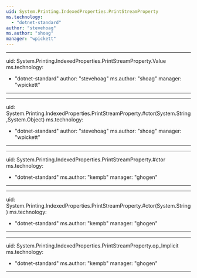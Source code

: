 ```yaml
---
uid: System.Printing.IndexedProperties.PrintStreamProperty
ms.technology: 
  - "dotnet-standard"
author: "stevehoag"
ms.author: "shoag"
manager: "wpickett"
---
```


---
uid: System.Printing.IndexedProperties.PrintStreamProperty.Value
ms.technology: 
  - "dotnet-standard"
author: "stevehoag"
ms.author: "shoag"
manager: "wpickett"
---

---
uid: System.Printing.IndexedProperties.PrintStreamProperty.#ctor(System.String,System.Object)
ms.technology: 
  - "dotnet-standard"
author: "stevehoag"
ms.author: "shoag"
manager: "wpickett"
---

---
uid: System.Printing.IndexedProperties.PrintStreamProperty.#ctor
ms.technology: 
  - "dotnet-standard"
ms.author: "kempb"
manager: "ghogen"
---

---
uid: System.Printing.IndexedProperties.PrintStreamProperty.#ctor(System.String)
ms.technology: 
  - "dotnet-standard"
ms.author: "kempb"
manager: "ghogen"
---

---
uid: System.Printing.IndexedProperties.PrintStreamProperty.op_Implicit
ms.technology: 
  - "dotnet-standard"
ms.author: "kempb"
manager: "ghogen"
---
